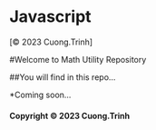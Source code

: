 # Javascript

[© 2023 Cuong.Trinh]

#Welcome to Math Utility Repository

##You will find in this repo...

*Coming soon...

#### Copyright &#169; 2023 Cuong.Trinh